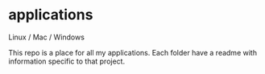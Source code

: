 # applications
Linux / Mac / Windows

This repo is a place for all my applications. Each folder have a readme with information specific to that project.
